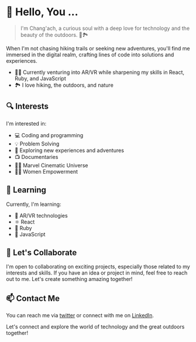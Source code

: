# 👋 Hello, You ...

> I'm Chang'ach, a curious soul with a deep love for technology and the beauty of the outdoors. 🚀🏞️

 When I'm not chasing hiking trails or seeking new adventures, you'll find me immersed in the digital realm, crafting lines of code into solutions and experiences.

- 👨‍💻 Currently venturing into AR/VR while sharpening my skills in React, Ruby, and JavaScript
- 🏞️ I love hiking, the outdoors, and nature

## 🔍 Interests

I'm interested in:

- 💻 Coding and programming
- 💡 Problem Solving
- 🌿 Exploring new experiences and adventures
- 📺 Documentaries
- 🦸‍♂️ Marvel Cinematic Universe
- 👩‍🔬 Women Empowerment

## 🌱 Learning

Currently, I'm learning:

- 🔮 AR/VR technologies
- ⚛️ React
- 💎 Ruby
- 🚀 JavaScript

## 💬 Let's Collaborate

I'm open to collaborating on exciting projects, especially those related to my interests and skills. If you have an idea or project in mind, feel free to reach out to me. Let's create something amazing together!

## 📫 Contact Me

You can reach me via [twitter](https://twitter.com/AchSharon) or connect with me on [LinkedIn](https://www.linkedin.com/in/sharon-chang-ach-368118213/).

Let's connect and explore the world of technology and the great outdoors together!

<!---
changach-3000/changach-3000 is a ✨ special ✨ repository because its `README.md` (this file) appears on your GitHub profile.
You can click the Preview link to take a look at your changes.
--->
